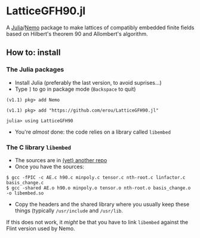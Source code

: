 # LatticeGFH90.jl

A [Julia](https://julialang.org/)/[Nemo](http://nemocas.org/) package to make lattices of compatibly embedded finite fields
based on Hilbert's theorem 90 and Allombert's algorithm.

## How to: install

### The Julia packages

- Install Julia (preferably the last version, to avoid suprises...)
- Type `]` to go in package mode (`Backspace` to quit)

```
(v1.1) pkg> add Nemo

(v1.1) pkg> add "https://github.com/erou/LatticeGFH90.jl"

julia> using LatticeGFH90
```

- You're *almost* done: the code relies on a library called `libembed`

### The C library `libembed`

- The sources are in [(yet) another repo](https://github.com/erou/gf-h90-lattice/tree/master/implementation)
- Once you have the sources:
```
$ gcc -fPIC -c AE.c h90.c minpoly.c tensor.c nth-root.c linfactor.c basis_change.c
$ gcc -shared AE.o h90.o minpoly.o tensor.o nth-root.o basis_change.o -o libembed.so
```
- Copy the headers and the shared library where you usually keep these things
  (typically `/usr/include` and `/usr/lib`.

If this does not work, it *might* be that you have to link `libembed` against the
Flint version used by Nemo.
